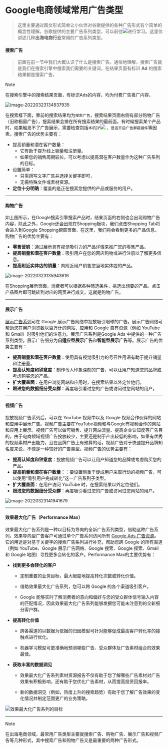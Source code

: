 # Google电商领域常用广告类型

> 这里主要通过图文形式简单让小伙伴对谷歌提供的各种广告形式有个简单的概念性理解。谷歌提供的主要广告系列类型，可以前往[![](https://img.shields.io/badge/官方-介绍-orange)](https://support.google.com/google-ads/answer/6146252?hl=zh-Hans&ref_topic=10286612,3181080,3126923,&visit_id=637836122000498058-3578055102&rd=1)进行学习。这里仅讲述几种**出海电商行业**常用的广告系列类型。

#### 搜索广告

> 前面在前一节中我们大概认识了什么是搜索广告。通俗地理解，搜索广告就是我们在搜索引擎中搜索我们需要的关键词，在结果页面有标识 **Ad** 的搜索结果都是搜索广告。

> [!note]
>
> 在搜索引擎中的搜索结果页面，有标识Ads的内容，均为付费广告推广内容。

![image-20220323134937935](https://iswott.oss-cn-shenzhen.aliyuncs.com/blog/imgimage-20220323134937935.png)

在搜索框下面，靠前的搜索结果均为`搜索广告`，搜索结果页面右侧有部分购物广告（旧称橱窗广告），搜索结果会排在所有搜索结果的最前面，有时候搜索某个产品时，如果触发不了广告展示，需要检查包括`本机IP`[![](https://img.shields.io/badge/查询-本机IP-orange)](https://whatismyipaddress.com/) 、`是否开启广告屏蔽插件`等因素。搜索广告的优势主要有：

- 提高销量和潜在客户数量：
    - 它有助于提升线上销量和注册量。
    - 如果您的销售周期较长，可以考虑以提高潜在客户数量作为这种广告系列的目标。
- 设置简单：
    - 只需撰写文字广告并选择关键字即可，
    - 无需特殊文件或素材资源。
- **定位十分明确**：覆盖的是正在搜索您提供的产品或服务的用户。

<hr>

#### 购物广告

如上图所示，在Google搜索引擎搜索产品时，结果页面的右侧也会出现购物广告内容，除此之外，Google还会出现在Shopping板块，我们点击Shopping Tab将会进入到Google Shopping橱窗页面，在这里，我们将会看到更多的产品信息。购物广告的优势主要有：

- **零售营销**：通过展示具有视觉吸引力的产品详情来推广您的零售产品。
- **提高销量和潜在客户数量**：吸引用户在您的网店购物或进行注册以了解更多信息。
- **提高附近实体店的销量**：向附近用户销售您当地实体店的产品。

![image-20220323135943616](https://iswott.oss-cn-shenzhen.aliyuncs.com/blog/imgimage-20220323135943616.png)

在Shopping展示页面，消费者可以根据各种筛选条件，挑选出想要的产品。点击产品图片即可跳转到对应的网页进行成交，这就是购物广告。

<hr>

#### 展示广告

[ 展示广告系列](https://support.google.com/google-ads/answer/2404190)可在 Google 展示广告网络中投放吸引眼球的广告。展示广告网络可帮助您在用户浏览数以百万计的网站、应用和 Google 自有资源（例如 YouTube 和 Gmail）时吸引他们的注意力。展示广告系列是Google Ads 中提供的一种广告系列类型。展示广告细分为**自适应型展示广告**和**智能型展示广告**等。展示广告的优势主要有：

- **提高销量和潜在客户数量**：使用具有视觉吸引力的号召性用语有助于提升销量和注册量。
- **提高认知度和钟意度**：制作令人印象深刻的广告，可以让用户知道您的品牌或考虑购买您的产品。
- **扩大覆盖面**：在用户浏览网站和应用时，在搜索结果以外定位他们。
- **跟进您的数据细分受众群**：再度吸引看过您的广告或访问过您网站的用户。

<hr>

#### 视频广告

投放视频广告系列后，可以在 YouTube 视频中以及 Google 视频合作伙伴的网站和应用中展示广告。视频广告主要在YouTube视频和与Google有视频合作的网站和应用上展示。视频广告可以做可销售、提升网站流量、提高企业认知度等广告目的。由于电商领域视频广告投放较少，主要还是制于产出较低的影响，如果有优秀的视频素材产出能力，且在品牌广告上有预算的话，视频广告对于快速提升品牌知名度来说，不愧是一种较好的广告类型。视频广告的优势主要有：

- **提高认知度和钟意度**：投放视频广告可以让用户知道您的品牌或考虑购买您的产品。
- **提高销量和潜在客户数量：**：要设置侧重于促成用户采取行动的视频广告，可以使用“吸引用户完成转化”这一广告系列子类型。
- **扩大覆盖面**：在用户访问 YouTube 时，在搜索结果以外定位他们。
- **跟进您的数据细分受众群**：再度吸引看过您的广告或访问过您网站的用户。

![image-20220323141941679](https://iswott.oss-cn-shenzhen.aliyuncs.com/blog/imgimage-20220323141941679.png)

<hr>

#### 效果最大化广告（Performance Max）

效果最大化广告系列是一种以目标为导向的全新广告系列类型，借助这种广告系列，效果导向型广告客户可通过单个广告系列访问所有 [Google Ads 广告资源](https://support.google.com/google-ads/answer/1752334)。它的用途是对基于关键字的搜索广告系列进行补充，帮助您跨 Google 的所有渠道（例如 YouTube、Google 展示广告网络、Google 搜索、Google 探索、Gmail 和 Google 地图）寻找更多会转化的客户。Performance Max的主要优势有：

- **找到更多会转化的客户**

    - 定制重要的业务目标，最大限度地提高转化次数或转化价值。

    - 借助效果最大化广告系列，您可以跨 Google 的各个渠道吸引客户。

    - Google 能够实时了解消费者的意向和偏好与您的受众群体信号输入内容的匹配情况，因此效果最大化广告系列能够发掘您可能未注意到的全新细分客户群。

- **提高转化价值**

    - 跨各渠道的以数据为依据的归因模型可针对能够促成最高客户转化率的接触点进行优化。

    - 机器学习模型可更准确地预测哪些广告、受众群体及广告素材组合的效果最佳。

- **获取丰富的数据洞见**

    - 效果最大化广告系列素材资源报告不仅有助于您了解哪些广告素材对广告效果有积极影响，还有助于您优化广告素材，从而提高投资回报率。

    - 新的数据洞见（例如，热度上升的搜索趋势）有助于您了解广告效果的变化情况并制定范围更广的业务策略。

![效果最大化广告系列的目标](https://storage.googleapis.com/support-kms-prod/CNfVsIK5xq3Ygh7lEPOKuEca1aogsPAW3pFH)

<hr>

> [!note]
>
> 在出海电商领域，最常用广告类型主要就搜索广告、购物广告、展示广告和视频广告等几种形式，其中搜索广告和购物广告又是最重要的两种广告形式。


